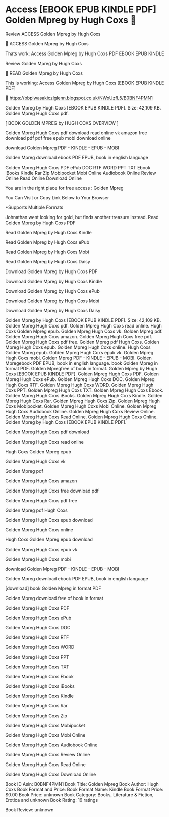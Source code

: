 # Access [EBOOK EPUB KINDLE PDF] Golden Mpreg by Hugh Coxs 📕
Review ACCESS Golden Mpreg by Hugh Coxs

📝 ACCESS Golden Mpreg by Hugh Coxs

Thats work: Access Golden Mpreg by Hugh Coxs PDF EBOOK EPUB KINDLE


Review Golden Mpreg by Hugh Coxs

📕 READ Golden Mpreg by Hugh Coxs

This is working: Access Golden Mpreg by Hugh Coxs [EBOOK EPUB KINDLE PDF]



🎁 https://bbpiwasakiczlglenn.blogspot.co.uk/NWxUzfL5/B0BNF4PMN1



Golden Mpreg by Hugh Coxs [EBOOK EPUB KINDLE PDF]. Size: 42,109 KB. Golden Mpreg Hugh Coxs pdf.

[ BOOK GOLDEN MPREG by HUGH COXS OVERVIEW ]

Golden Mpreg Hugh Coxs pdf download read online vk amazon free download pdf pdf free epub mobi download online

download Golden Mpreg PDF - KINDLE - EPUB - MOBI

Golden Mpreg download ebook PDF EPUB, book in english language

Golden Mpreg Hugh Coxs PDF ePub DOC RTF WORD PPT TXT Ebook iBooks Kindle Rar Zip Mobipocket Mobi Online Audiobook Online Review Online Read Online Download Online

You are in the right place for free access : Golden Mpreg

You Can Visit or Copy Link Below to Your Browser

*Supports Multiple Formats

Johnathan went looking for gold, but finds another treasure instead.
Read Golden Mpreg by Hugh Coxs PDF

Read Golden Mpreg by Hugh Coxs Kindle

Read Golden Mpreg by Hugh Coxs ePub

Read Golden Mpreg by Hugh Coxs Mobi

Read Golden Mpreg by Hugh Coxs Daisy

Download Golden Mpreg by Hugh Coxs PDF

Download Golden Mpreg by Hugh Coxs Kindle

Download Golden Mpreg by Hugh Coxs ePub

Download Golden Mpreg by Hugh Coxs Mobi

Download Golden Mpreg by Hugh Coxs Daisy

Golden Mpreg by Hugh Coxs [EBOOK EPUB KINDLE PDF]. Size: 42,109 KB. Golden Mpreg Hugh Coxs pdf. Golden Mpreg Hugh Coxs read online. Hugh Coxs Golden Mpreg epub. Golden Mpreg Hugh Coxs vk. Golden Mpreg pdf. Golden Mpreg Hugh Coxs amazon. Golden Mpreg Hugh Coxs free pdf. Golden Mpreg Hugh Coxs pdf free. Golden Mpreg pdf Hugh Coxs. Golden Mpreg Hugh Coxs epub. Golden Mpreg Hugh Coxs online. Hugh Coxs Golden Mpreg epub. Golden Mpreg Hugh Coxs epub vk. Golden Mpreg Hugh Coxs mobi. Golden Mpreg PDF - KINDLE - EPUB - MOBI. Golden Mpregebook PDF EPUB, book in english language. book Golden Mpreg in format PDF. Golden Mpregfree of book in format. Golden Mpreg by Hugh Coxs [EBOOK EPUB KINDLE PDF]. Golden Mpreg Hugh Coxs PDF. Golden Mpreg Hugh Coxs ePub. Golden Mpreg Hugh Coxs DOC. Golden Mpreg Hugh Coxs RTF. Golden Mpreg Hugh Coxs WORD. Golden Mpreg Hugh Coxs PPT. Golden Mpreg Hugh Coxs TXT. Golden Mpreg Hugh Coxs Ebook. Golden Mpreg Hugh Coxs iBooks. Golden Mpreg Hugh Coxs Kindle. Golden Mpreg Hugh Coxs Rar. Golden Mpreg Hugh Coxs Zip. Golden Mpreg Hugh Coxs Mobipocket. Golden Mpreg Hugh Coxs Mobi Online. Golden Mpreg Hugh Coxs Audiobook Online. Golden Mpreg Hugh Coxs Review Online. Golden Mpreg Hugh Coxs Read Online. Golden Mpreg Hugh Coxs Online. Golden Mpreg by Hugh Coxs [EBOOK EPUB KINDLE PDF].

Golden Mpreg Hugh Coxs pdf download

Golden Mpreg Hugh Coxs read online

Hugh Coxs Golden Mpreg epub

Golden Mpreg Hugh Coxs vk

Golden Mpreg pdf

Golden Mpreg Hugh Coxs amazon

Golden Mpreg Hugh Coxs free download pdf

Golden Mpreg Hugh Coxs pdf free

Golden Mpreg pdf Hugh Coxs

Golden Mpreg Hugh Coxs epub download

Golden Mpreg Hugh Coxs online

Hugh Coxs Golden Mpreg epub download

Golden Mpreg Hugh Coxs epub vk

Golden Mpreg Hugh Coxs mobi

download Golden Mpreg PDF - KINDLE - EPUB - MOBI

Golden Mpreg download ebook PDF EPUB, book in english language

[download] book Golden Mpreg in format PDF

Golden Mpreg download free of book in format

Golden Mpreg Hugh Coxs PDF

Golden Mpreg Hugh Coxs ePub

Golden Mpreg Hugh Coxs DOC

Golden Mpreg Hugh Coxs RTF

Golden Mpreg Hugh Coxs WORD

Golden Mpreg Hugh Coxs PPT

Golden Mpreg Hugh Coxs TXT

Golden Mpreg Hugh Coxs Ebook

Golden Mpreg Hugh Coxs iBooks

Golden Mpreg Hugh Coxs Kindle

Golden Mpreg Hugh Coxs Rar

Golden Mpreg Hugh Coxs Zip

Golden Mpreg Hugh Coxs Mobipocket

Golden Mpreg Hugh Coxs Mobi Online

Golden Mpreg Hugh Coxs Audiobook Online

Golden Mpreg Hugh Coxs Review Online

Golden Mpreg Hugh Coxs Read Online

Golden Mpreg Hugh Coxs Download Online

Book ID Asin: B0BNF4PMN1
Book Title: Golden Mpreg
Book Author: Hugh Coxs
Book Format and Price:
Book Format Name: Kindle
Book Format Price: $0.00
Book Price: unknown
Book Category: Books, Literature & Fiction, Erotica and unknown
Book Rating: 16 ratings

Book Review: unknown
